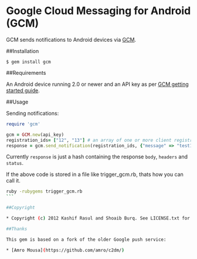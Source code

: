 # Google Cloud Messaging for Android (GCM)

GCM sends notifications to Android devices via [GCM](http://developer.android.com/guide/google/gcm/gcm.html).

##Installation

    $ gem install gcm

##Requirements

An Android device running 2.0 or newer and an API key as per [GCM getting started guide](http://developer.android.com/guide/google/gcm/gs.html).

##Usage


Sending notifications:

```ruby
require 'gcm'

gcm = GCM.new(api_key)
registration_ids= ["12", "13"] # an array of one or more client registration IDs
response = gcm.send_notification(registration_ids, {"message" => "test123"})
```

Currently `response` is just a hash containing the response `body`, `headers` and `status`.

If the above code is stored in a file like trigger_gcm.rb, thats how you can call it.
````bash
ruby -rubygems trigger_gcm.rb
```

##Copyright

* Copyright (c) 2012 Kashif Rasul and Shoaib Burq. See LICENSE.txt for details.

##Thanks

This gem is based on a fork of the older Google push service:

* [Amro Mousa](https://github.com/amro/c2dm/)
